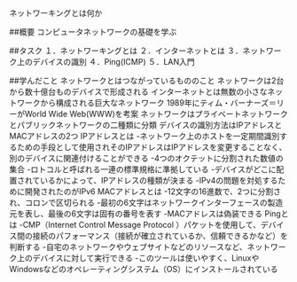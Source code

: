 ネットワーキングとは何か

##概要
コンピュータネットワークの基礎を学ぶ


##タスク
１．ネットワーキングとは
２．インターネットとは
３．ネットワーク上のデバイスの識別
４．Ping(ICMP)
５．LAN入門


##学んだこと
ネットワークとはつながっているもののこと
ネットワークは2台から数十億台ものデバイスで形成される
インターネットとは無数の小さなネットワークから構成される巨大なネットワーク
1989年にティム・バーナーズ＝リーがWorld Wide Web(WWW)を考案
ネットワークはプライベートネットワークとパブリックネットワークの二種類に分類
デバイスの識別方法はIPアドレスとMACアドレスの2つ
IPアドレスとは
  -ネットワーク上のホストを一定期間識別するための手段として使用されそのIPアドレスはIPアドレスを変更することなく、別のデバイスに関連付けることができる
  -4つのオクテットに分割された数値の集合
  -ロトコルと呼ばれる一連の標準規格に準拠している
  -デバイスがどこに配置されているかによって、IPアドレスの種類が決まる
  -IPv4の問題を対処するために開発されたのがIPv6
MACアドレスとは
  -12文字の16進数で、2つに分割され、コロンで区切られる
  -最初の6文字はネットワークインターフェースの製造元を表し、最後の6文字は固有の番号を表す
  -MACアドレスは偽装できる
Pingとは
  -CMP（Internet Control Message Protocol ）パケットを使用して、デバイス間の接続のパフォーマンス（接続が確立されているか、信頼できるかなど）を判断する
  -自宅のネットワークやウェブサイトなどのリソースなど、ネットワーク上のデバイスに対して実行できる
  -このツールは使いやすく、LinuxやWindowsなどのオペレーティングシステム（OS）にインストールされている

